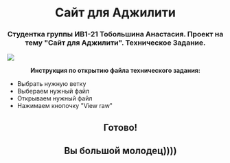 # <h1 align="center">Сайт для Аджилити</h1> 
<h3 align="center">Студентка группы ИВ1-21 Тобольшина Анастасия. Проект на тему "Сайт для Аджилити". Техническое Задание.</h3>
<img src="https://github.com/AnastasiaTobolshina/memory/blob/photo/Don-St-Croix-and-Razzle-dog-agility-8642224-1731-1236.jpg">
<p align="center"><b>Инструкция по открытию файла технического задания:</b></p>
<ul>
  <li> Выбрать нужную ветку </li>
  <li> Выбераем нужный файл </li>
  <li> Открываем нужный файл </li>
  <li> Нажимаем кнопочку "View raw" </li>
<h2 align="center"> Готово! </h2>
<h2 align="center"> Вы большой молодец)))) </h2>
